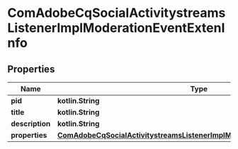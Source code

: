 
# ComAdobeCqSocialActivitystreamsListenerImplModerationEventExtenInfo

## Properties
Name | Type | Description | Notes
------------ | ------------- | ------------- | -------------
**pid** | **kotlin.String** |  |  [optional]
**title** | **kotlin.String** |  |  [optional]
**description** | **kotlin.String** |  |  [optional]
**properties** | [**ComAdobeCqSocialActivitystreamsListenerImplModerationEventExtenProperties**](ComAdobeCqSocialActivitystreamsListenerImplModerationEventExtenProperties.md) |  |  [optional]




